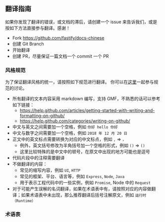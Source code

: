 ## 翻译指南

如果你发现了翻译的错误，或文档的滞后，请创建一个 issue 来告诉我们，或是按如下方法直接参与翻译。感谢！

* Fork https://github.com/fastify/docs-chinese
* 创建 Git Branch
* 开始翻译
* 创建 PR，尽量保证一篇文档一个 commit 一个 PR

### 风格规范

为了保证翻译风格的统一，请按照如下规范进行翻译。
你可以在[这里](https://github.com/fastify/docs-chinese/issues/66)一起参与规范的讨论。

- 所有翻译的文本内容采用 markdown 编写，支持 GMF，不熟悉的话可以参考如下链接：
  - https://help.github.com/articles/getting-started-with-writing-and-formatting-on-github/
  - https://help.github.com/categories/writing-on-github/
- 中文与英文之间需要加一个空格，例如 `你好 hello 你好`
- 中文与数字之间需要加一个空格，例如 `2018 年 12 月 20 日`
- 正文中的英文标点需要转换为对应的中文标点，例如 `,` => `，`
  - 例外，英文括号修改为半角括号加一个空格的形式，例如 `()` => ` () `
  - 这里比较特殊的是中文中的顿号，在原文中出现的地方可能也是逗号
- 代码片段中的注释需要翻译
- 不做翻译的内容：
  - 常见的缩写内容，例如 `UI`, `HTTP`
  - 常见的框架、平台、语言等，例如 `Express`, `Node`, `Java`
  - 用于表示工程代码中的一些实例，例如 `Promise`, Node 中的 `Request`
- 对于可能产生误解的名词翻译，如果在术语表中有，请按照对应的内容做翻译；如果术语表中未出现，那么推荐翻译后括号注解原文，例如 `运行时（Runtime）`

### 术语表